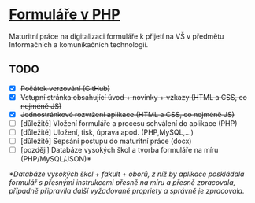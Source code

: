 [Formuláře v PHP](http://dvorapa.github.io/Formulare-v-PHP)
===============

Maturitní práce na digitalizaci formuláře k přijetí na VŠ v předmětu Informačních a komunikačních technologií.

TODO
----

- [x] ~~Počátek verzování (GitHub)~~
- [x] ~~Vstupní stránka obsahující úvod + novinky + vzkazy (HTML a CSS, co nejméně JS)~~
- [x] ~~Jednostránkové rozvržení aplikace (HTML a CSS, co nejméně JS)~~
- [ ] [důležité] Vložení formuláře a procesu schválení do aplikace (PHP)
- [ ] [důležité] Uložení, tisk, úprava apod. (PHP,MySQL,...)
- [ ] [důležité] Sepsání postupu do maturitní práce (docx)
- [ ] [později] Databáze vysokých škol a tvorba formuláře na míru (PHP/MySQL/JSON)\*

*\*Databáze vysokých škol + fakult + oborů, z níž by aplikace poskládala formulář s přesnými instrukcemi přesně na míru a přesně zpracovala, případně připravila další vyžadované propriety a správně je zpracovala.*